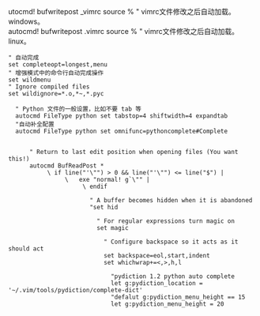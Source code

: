 utocmd! bufwritepost _vimrc source % " vimrc文件修改之后自动加载。 windows。  
autocmd! bufwritepost .vimrc source % " vimrc文件修改之后自动加载。 linux。  
  
    
    " 自动完成   
    set completeopt=longest,menu  
    " 增强模式中的命令行自动完成操作  
    set wildmenu  
    " Ignore compiled files  
    set wildignore=*.o,*~,*.pyc  
      
      " Python 文件的一般设置，比如不要 tab 等  
      autocmd FileType python set tabstop=4 shiftwidth=4 expandtab  
      "自动补全配置  
      autocmd FileType python set omnifunc=pythoncomplete#Complete  
        
          
          " Return to last edit position when opening files (You want this!)  
          autocmd BufReadPost *  
               \ if line("'\"") > 0 && line("'\"") <= line("$") |  
                    \   exe "normal! g`\"" |  
                         \ endif  
                           
                           " A buffer becomes hidden when it is abandoned  
                           "set hid  
                             
                             " For regular expressions turn magic on  
                             set magic  
                               
                               " Configure backspace so it acts as it should act  
                               set backspace=eol,start,indent  
                               set whichwrap+=<,>,h,l  
                                 
                                 "pydiction 1.2 python auto complete  
                                 let g:pydiction_location = '~/.vim/tools/pydiction/complete-dict'  
                                 "defalut g:pydiction_menu_height == 15  
                                 let g:pydiction_menu_height = 20   
